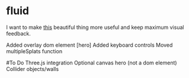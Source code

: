 # fluid
I want to make [this](https://github.com/PavelDoGreat/WebGL-Fluid-Simulation/) beautiful thing more useful and keep maximum visual feedback.

Added overlay dom element [hero]
Added keyboard controls
Moved multipleSplats function

#To Do
Three.js integration
Optional canvas hero (not a dom element)
Collider objects/walls
